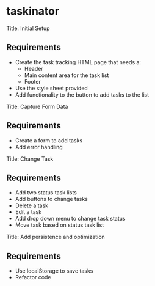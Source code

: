 # taskinator

Title: Initial Setup

## Requirements
* Create the task tracking HTML page that needs a:
   * Header
   * Main content area for the task list
   * Footer
* Use the style sheet provided
* Add functionality to the button to add tasks to the list


Title: Capture Form Data

## Requirements
* Create a form to add tasks
* Add error handling


Title: Change Task

## Requirements
* Add two status task lists
* Add buttons to change tasks
* Delete a task
* Edit a task
* Add drop down menu to change task status
* Move task based on status task list


Title: Add persistence and optimization

## Requirements

* Use localStorage to save tasks
* Refactor code

